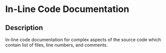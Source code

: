 # In-Line Code Documentation

## **Description**

In-line code documentation for complex aspects of the source code which contain list of files, line numbers, and comments.
